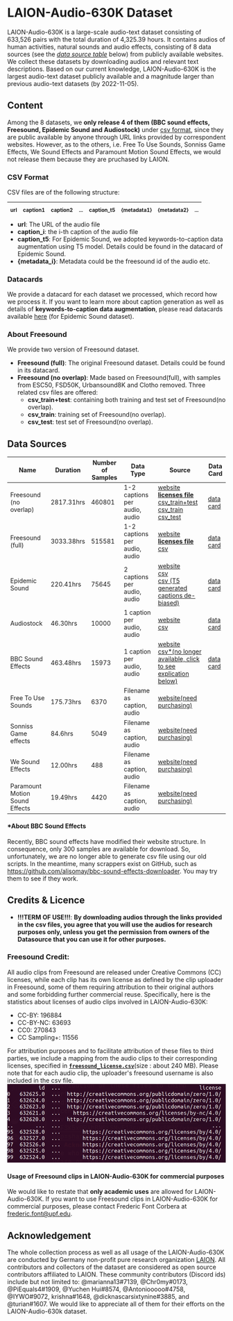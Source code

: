 # LAION-Audio-630K Dataset
LAION-Audio-630K is a large-scale audio-text dataset consisting of 633,526 pairs with the total duration of 4,325.39 hours.  It contains audios of human activities, natural sounds and audio effects, consisting of 8 data sources (see the [*data source table*](#data-sources) below) from publicly available websites.  We collect these datasets by downloading audios and relevant text descriptions. Based on our current knowledge, LAION-Audio-630K is the largest audio-text dataset publicly available and a magnitude larger than previous audio-text datasets (by 2022-11-05).

## Content
Among the 8 datasets, we **only release 4 of them (BBC sound effects, Freesound, Epidemic Sound and Audiostock)** under [csv format](#csv-format), since they are public available by anyone through URL links provided by correspondent websites. However, as to the others, i.e. Free To Use Sounds, Sonniss Game Effects, We Sound Effects and Paramount Motion Sound Effects, we would not release them because they are pruchased by LAION. 

### CSV Format
CSV files are of the following structure:
  
  | <sub>url</sub> | <sub>caption1</sub> | <sub>caption2</sub> | <sub>...</sub> | <sub>caption_t5</sub> | <sub>{metadata1}</sub> | <sub>{metadata2}</sub> | <sub>...</sub> | 
  | :--- | :--- | :--- | :--- | :--- | :--- | :--- | :--- |

- **url**: The URL of the audio file
- **caption_i**: the i-th caption of the audio file
- **caption_t5**: For Epidemic Sound, we adopted keywords-to-caption data augmentation using T5 model. Details could be found in the datacard of Epidemic Sound. 
- **{metadata_i}**: Metadata could be the freesound id of the audio etc. 

### Datacards
We provide a datacard for each dataset we processed, which record how we process it. If you want to learn more about caption generation as well as details of **keywords-to-caption data augmentation**, please read datacards available [here](/data_card/) (for Epidemic Sound dataset).    

### About Freesound
We provide two version of Freesound dataset.
- **Freesound (full)**: The original Freesound dataset. Details could be found in its datacard.
- **Freesound (no overlap)**: Made based on Freesound(full), with samples from ESC50, FSD50K, Urbansound8K and Clotho removed. Three related csv files are offered:
  - **csv_train+test**: containing both training and test set of Freesound(no overlap).
  - **csv_train**: training set of Freesound(no overlap).
  - **csv_test**: test set of Freesound(no overlap).
## Data Sources
| Name                                             |Duration                 |Number of Samples   |Data Type                     | Source                                                                                                                                                                                                             | Data Card |                               
|--------------------------------------------------|-------------------------|--------------------|---------                     |--------------------------------------------------------------------------------------------------------------------------------------------------------------------------------------------------------------------|----------- |
| Freesound (no overlap)                           |2817.31hrs               | 460801             |1-2 captions per audio, audio    | [website](https://freesound.org/) <br> [**licenses file**](https://drive.google.com/file/d/1xF3K5x0RAhBNGKSMvE13cuvrIZLs6M3K/view?usp=share_link) <br> [csv_train+test](https://drive.google.com/file/d/1sm9pjPBEdXe1qGaGkiPRPj0Dq9cv0DPR/view?usp=sharing)<br>[csv_train](https://drive.google.com/file/d/1xekQ_mR_8-qEyzXmn5G7CGnWHb36XKdH/view?usp=sharing)<br>[csv_test](https://drive.google.com/file/d/1k7CnYjbkFZxNhtiP0vA7zLbM72xuG47G/view?usp=sharing)|[data card](/data_card/freesound.md)|
| Freesound (full)                                 |3033.38hrs               | 515581             |1-2 captions per audio, audio    | [website](https://freesound.org/) <br> [**licenses file**](https://drive.google.com/file/d/1xF3K5x0RAhBNGKSMvE13cuvrIZLs6M3K/view?usp=share_link)<br> [csv](https://drive.google.com/file/d/10LRzpJN7CweCceuI_rXKpUafzilGFAir/view?usp=sharing)                                                |[data card](/data_card/freesound.md)|
| Epidemic Sound                                   |220.41hrs                | 75645              |2 captions per audio, audio    | [website](https://www.epidemicsound.com/sound-effects/) <br> [csv](https://drive.google.com/file/d/1og3gk2V1t52XSPStpJECJ4OzfDMFX3Do/view?usp=sharing) <br>[csv (T5 generated captions de-biased)](https://drive.google.com/file/d/1Ex6CKTb2kV5o60gcTUn08D8Yv4odyW9t/view?usp=sharing)                                |[data card](/data_card/Epidemic_sound.md)           |     
| Audiostock                                       |46.30hrs                 | 10000              |1 caption per audio, audio    | [website](https://audiostock.net/se) <br> [csv](https://drive.google.com/file/d/1FnOcrb6fREIDBzB2lknJnszVn-yNCPp6/view?usp=sharing)                                                           |[data card](/data_card/Audiostock.md) |                
| BBC Sound Effects                                |463.48hrs                | 15973              |1 caption per audio, audio    | [website](https://sound-effects.bbcrewind.co.uk/) <br> [csv*(no longer available, click to see explication below)](#about-bbc-sound-effects)                                                                                                                                |[data card](/data_card/BBC.md)| 
| Free To Use Sounds                               |175.73hrs                | 6370               |Filename as caption, audio    | [website(need purchasing)](https://www.freetousesounds.com/product/all-in-one-sound-library-bundle/)                                                                                          |                                  | 
| Sonniss Game effects                             |84.6hrs                  | 5049               |Filename as caption, audio    | [website(need purchasing)](https://sonniss.com/gameaudiogdc/)                                                                                                                                 |                                  | 
| We Sound Effects                                 |12.00hrs                 | 488                |Filename as caption, audio    | [website(need purchasing)](https://www.wesoundeffects.com/)                                                                                                                                   |                                  | 
| Paramount Motion Sound Effects                   |19.49hrs                 | 4420               |Filename as caption, audio    | [website(need purchasing)](https://www.paramountmotion.com/odeon-sound-effects)                                                                                                               |                                  | 

#### *About BBC Sound Effects
Recently, BBC sound effects have modified their website structure. In consequence, only 300 samples are available for download. So, unfortunately, we are no longer able to generate csv file using our old scripts. In the meantime, many scrappers exist on GitHub, such as https://github.com/alisomay/bbc-sound-effects-downloader. You may try them to see if they work.


## Credits & Licence
- **!!!TERM OF USE!!!**: **By downloading audios through the links provided in the csv files, you agree that you will use the audios for research purposes only, unless you get the permission from owners of the Datasource that you can use it for other purposes.**
### Freesound Credit: 
All audio clips from Freesound are released under Creative Commons (CC) licenses, while each clip has its own license as defined by the clip uploader in Freesound, some of them requiring attribution to their original authors and some forbidding further commercial reuse. Specifically, here is the statistics about licenses of audio clips involved in LAION-Audio-630K:
- CC-BY:  196884
- CC-BY-NC:  63693
- CC0:  270843
- CC Sampling+:  11556

For attribution purposes and to facilitate attribution of these files to third parties, we include a mapping from the audio clips to their corresponding licenses, specified in [**`freesound_license.csv`**](https://drive.google.com/file/d/1xF3K5x0RAhBNGKSMvE13cuvrIZLs6M3K/view?usp=share_link)(size : about 240 MB). Please note that for each audio clip, the uploader's freesound username is also included in the csv file.
![The csv file](csv_file.png)

#### Usage of Freesound clips in LAION-Audio-630K for commercial purposes

We would like to restate that **only academic uses** are allowed for LAION-Audio-630K. If you want to use Freesound clips in LAION-Audio-630K for commercial purposes, please contact Frederic Font Corbera at frederic.font@upf.edu.
## Acknowledgement
The whole collection process as well as all usage of the LAION-Audio-630K are conducted by Germany non-profit pure research organization [LAION](https://laion.ai/). All contributors and collectors of the dataset are considered as open source contributors affiliated to LAION. These community contributors (Discord ids) include but not limited to: @marianna13#7139, @Chr0my#0173, @PiEquals4#1909, @Yuchen Hui#8574, @Antoniooooo#4758, @IYWO#9072, krishna#1648, @dicknascarsixtynine#3885, and @turian#1607. We would like to appreciate all of them for their efforts on the LAION-Audio-630k dataset. 